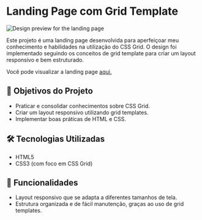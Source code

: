 # Landing Page com Grid Template

![Design preview for the landing page](./src/images/tela.gif)

Este projeto é uma landing page desenvolvida para aperfeiçoar meu conhecimento e habilidades na utilização do CSS Grid. O design foi implementado seguindo os conceitos de grid template para criar um layout responsivo e bem estruturado.

Você pode visualizar a landing page <a href="https://joaopaulo04.github.io/grid-landing-page/" target="_blank">aqui.</a>

## 🚀 Objetivos do Projeto

- Praticar e consolidar conhecimentos sobre CSS Grid.
- Criar um layout responsivo utilizando grid templates.
- Implementar boas práticas de HTML e CSS.

## 🛠️ Tecnologias Utilizadas

- HTML5
- CSS3 (com foco em CSS Grid)

## 📌 Funcionalidades

- Layout responsivo que se adapta a diferentes tamanhos de tela.
- Estrutura organizada e de fácil manutenção, graças ao uso de grid templates.

